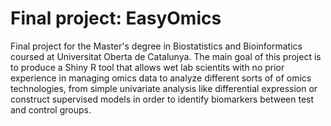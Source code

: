 # Final project: EasyOmics 

Final project for the Master's degree in Biostatistics and Bioinformatics coursed at Universitat Oberta de Catalunya. The main goal of this project is to produce a Shiny R tool that allows wet lab scientits with no prior experience in managing omics data to analyze different sorts of of omics technologies, from simple univariate analysis like differential expression or construct supervised models in order to identify biomarkers between test and control groups.
